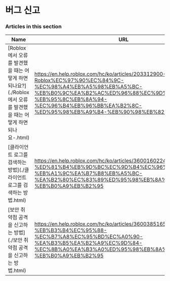 # 버그 신고  
### Articles in this section
Name|URL
-|-
[Roblox에서 오류를 발견했을 때는 어떻게 하면 되나요?](./Roblox에서 오류를 발견했을 때는 어떻게 하면 되나요-.html) |https://en.help.roblox.com/hc/ko/articles/203312900-Roblox%EC%97%90%EC%84%9C-%EC%98%A4%EB%A5%98%EB%A5%BC-%EB%B0%9C%EA%B2%AC%ED%96%88%EC%9D%84-%EB%95%8C%EB%8A%94-%EC%96%B4%EB%96%BB%EA%B2%8C-%ED%95%98%EB%A9%B4-%EB%90%98%EB%82%98%EC%9A%94
[클라이언트 로그를 검색하는 방법](./클라이언트 로그를 검색하는 방법.html) |https://en.help.roblox.com/hc/ko/articles/360016022492-%ED%81%B4%EB%9D%BC%EC%9D%B4%EC%96%B8%ED%8A%B8-%EB%A1%9C%EA%B7%B8%EB%A5%BC-%EA%B2%80%EC%83%89%ED%95%98%EB%8A%94-%EB%B0%A9%EB%B2%95
[보안 취약점 공격을 신고하는 방법](./보안 취약점 공격을 신고하는 방법.html) |https://en.help.roblox.com/hc/ko/articles/360038516512-%EB%B3%B4%EC%95%88-%EC%B7%A8%EC%95%BD%EC%A0%90-%EA%B3%B5%EA%B2%A9%EC%9D%84-%EC%8B%A0%EA%B3%A0%ED%95%98%EB%8A%94-%EB%B0%A9%EB%B2%95